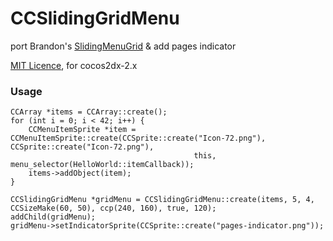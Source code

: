 # CCSlidingGridMenu

port Brandon's [SlidingMenuGrid](http://brandonreynolds.com/blog/2011/01/09/cocos2d-sliding-menu-grid/) & add pages indicator

[MIT Licence](http://opensource.org/licenses/mit-license.php), for cocos2dx-2.x

### Usage
    CCArray *items = CCArray::create();
    for (int i = 0; i < 42; i++) {
        CCMenuItemSprite *item = CCMenuItemSprite::create(CCSprite::create("Icon-72.png"), CCSprite::create("Icon-72.png"),
                                             this, menu_selector(HelloWorld::itemCallback));
        items->addObject(item);
    }
    
    CCSlidingGridMenu *gridMenu = CCSlidingGridMenu::create(items, 5, 4, CCSizeMake(60, 50), ccp(240, 160), true, 120);
    addChild(gridMenu);
    gridMenu->setIndicatorSprite(CCSprite::create("pages-indicator.png"));
